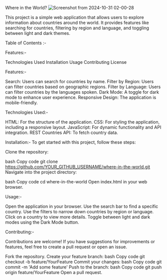 Where in the World?
![Screenshot from 2024-10-31 02-00-28](https://github.com/user-attachments/assets/3fb8cd30-16c2-4a73-b88b-287b54447e75)


This project is a simple web application that allows users to explore information about countries around the world. It provides features like searching for countries, filtering by region and language, and toggling between light and dark themes.

Table of Contents :-

Features:-

Technologies Used
Installation
Usage
Contributing
License

Features:-

Search: Users can search for countries by name.
Filter by Region: Users can filter countries based on geographic regions.
Filter by Language: Users can filter countries by the languages spoken.
Dark Mode: A toggle for dark mode to enhance user experience.
Responsive Design: The application is mobile-friendly.

Technologies Used:-

HTML: For the structure of the application.
CSS: For styling the application, including a responsive layout.
JavaScript: For dynamic functionality and API integration.
REST Countries API: To fetch country data.

Installation:-
To get started with this project, follow these steps:

Clone the repository:

bash
Copy code
git clone https://github.com/YOUR_GITHUB_USERNAME/where-in-the-world.git
Navigate into the project directory:

bash
Copy code
cd where-in-the-world
Open index.html in your web browser.

Usage:-

Open the application in your browser.
Use the search bar to find a specific country.
Use the filters to narrow down countries by region or language.
Click on a country to view more details.
Toggle between light and dark modes using the Dark Mode button.


Contributing:-

Contributions are welcome! If you have suggestions for improvements or features, feel free to create a pull request or open an issue.

Fork the repository.
Create your feature branch:
bash
Copy code
git checkout -b feature/YourFeature
Commit your changes:
bash
Copy code
git commit -m 'Add some feature'
Push to the branch:
bash
Copy code
git push origin feature/YourFeature
Open a pull request.


